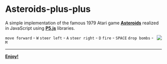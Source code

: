 # Asteroids-plus-plus

A simple implementation of the famous 1979 Atari game <b>[Asteroids](https://en.wikipedia.org/wiki/Asteroids_%28video_game%29)</b> realized in JavaScript using <b>[P5.js](https://p5js.org/)</b> libraries.  

<img align="right" src="https://raw.githubusercontent.com/MatteoGiorgi/Asteroids-plus-plus/master/asteroid.gif">  

`move forward` - `W`
`steer left` - `A`
`steer right` - `D`
`fire` - `SPACE`
`drop bombs` - `M`

-------------------------------
<b>[Enjoy!](https://matteogiorgi.github.io/Asteroids-plus-plus/)</b>
